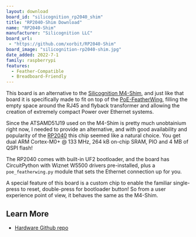 ```yaml
---
layout: download
board_id: "silicognition_rp2040_shim"
title: "RP2040-Shim Download"
name: "RP2040-Shim"
manufacturer: "Silicognition LLC"
board_url:
 - "https://github.com/xorbit/RP2040-Shim"
board_image: "silicognition-rp2040-shim.jpg"
date_added: 2022-7-1
family: raspberrypi
features:
  - Feather-Compatible
  - Breadboard-Friendly
---
```


This board is an alternative to the [Silicognition M4-Shim](https://www.amazon.com/M4-Shim-Feather-PoE-FeatherWing-Ultra-Compact-Vertical/dp/B0971PKDV7/), and just like that board it is specifically made to fit on top of the [PoE-FeatherWing](https://www.amazon.com/Silicognition-PoE-FeatherWing-Ethernet-802-3at-Feather/dp/B08KTVD7BR/), filling the empty space around the RJ45 and flyback transformer and allowing the creation of extremely compact Power over Ethernet systems.

Since the ATSAMD51J19 used on the M4-Shim is pretty much unobtainium right now, I needed to provide an alternative, and with good availability and popularity of the [RP2040](https://www.raspberrypi.com/products/rp2040/) this chip seemed like a natural choice.  You get dual ARM Cortex-M0+ @ 133 MHz, 264 kB on-chip SRAM, PIO and 4 MB of QSPI flash!

The RP2040 comes with built-in UF2 bootloader, and the board has CircuitPython with Wiznet W5500 drivers pre-installed, plus a `poe_featherwing.py` module that sets the Ethernet connection up for you.

A special feature of this board is a custom chip to enable the familiar single-press to reset, double-press for bootloader button!  So from a user experience point of view, it behaves the same as the M4-Shim.

## Learn More
* [Hardware Github repo](https://github.com/xorbit/RP2040-Shim)
